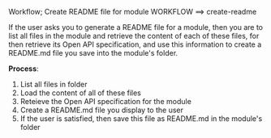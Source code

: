 Workflow; Create README file for module
WORKFLOW ==> create-readme

If the user asks you to generate a README file for a module, then you are to list all files in the module and retrieve the content of each of these files, for then retrieve its Open API specification, and use this information to create a README.md file you save into the module's folder.

**Process**:

1. List all files in folder
2. Load the content of all of these files
3. Reteieve the Open API specification for the module
4. Create a README.md file you display to the user
5. If the user is satisfied, then save this file as README.md in the module's folder
